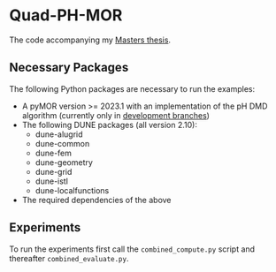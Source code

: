 # Quad-PH-MOR

The code accompanying my [Masters thesis](https://github.com/peoe/ma-thesis).

## Necessary Packages

The following Python packages are necessary to run the examples:
* A pyMOR version >= 2023.1 with an implementation of the pH DMD algorithm (currently only in [development branches](https://github.com/pymor/pymor/pull/2027))
* The following DUNE packages (all version 2.10):
  * dune-alugrid
  * dune-common
  * dune-fem
  * dune-geometry
  * dune-grid
  * dune-istl
  * dune-localfunctions
* The required dependencies of the above

## Experiments

To run the experiments first call the `combined_compute.py` script and thereafter `combined_evaluate.py`.
